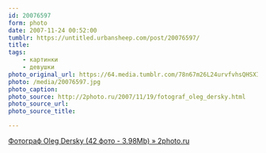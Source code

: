 ```yaml
---
id: 20076597
form: photo
date: 2007-11-24 00:52:00
tumblr: https://untitled.urbansheep.com/post/20076597/
title:
tags:
    - картинки
    - девушки
photo_original_url: https://64.media.tumblr.com/78n67m26L24urvfvhsQHSXIg_1280.jpg
photo: /media/20076597.jpg
photo_caption: 
photo_source: http://2photo.ru/2007/11/19/fotograf_oleg_dersky.html
photo_source_url:
photo_source_title:

---
```


<p><a href="http://2photo.ru/2007/11/19/fotograf_oleg_dersky.html">Фотограф Oleg Dersky (42 фото - 3.98Mb) » 2photo.ru</a></p>

